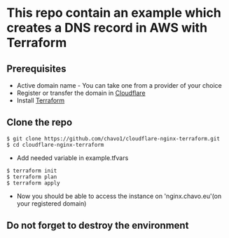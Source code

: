 # This repo contain an example which creates a DNS record in AWS with Terraform

## Prerequisites 
- Active domain name - You can take one from a provider of your choice
- Register or transfer the domain in [Cloudflare](https://www.cloudflare.com/)
- Install [Terraform](https://www.terraform.io/)
## Clone the repo
```
$ git clone https://github.com/chavo1/cloudflare-nginx-terraform.git
$ cd cloudflare-nginx-terraform
```
- Add needed variable in example.tfvars
```
$ terraform init
$ terraform plan
$ terraform apply
```
- Now you should be able to access the instance on 'nginx.chavo.eu'(on your registered domain)
## Do not forget to destroy the environment


